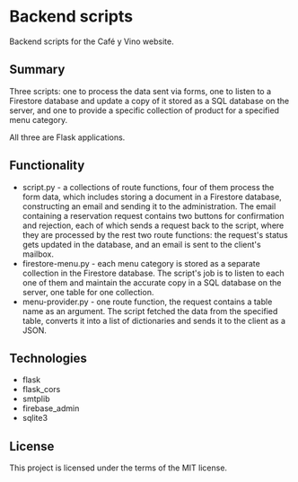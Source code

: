 # Backend scripts
Backend scripts for the Café y Vino website.

## Summary
Three scripts: one to process the data sent via forms, one to listen to a Firestore database
and update a copy of it stored as a SQL database on the server, and one to
provide a specific collection of product for a specified menu category.

All three are Flask applications.

## Functionality
- script.py - a collections of route functions, four of them process the form data, which includes storing a document in a Firestore database, constructing an email and sending it to the administration.
The email containing a reservation request contains two buttons for confirmation and rejection, each of which sends a request back to the script, where they are processed by the rest two route functions: the request's status gets updated in the database, and an email is sent to the client's mailbox.
- firestore-menu.py - each menu category is stored as a separate collection in the Firestore database. The script's job is to listen to each one of them and maintain the accurate copy in a SQL database on the server, one table for one collection.
- menu-provider.py - one route function, the request contains a table name as an argument. The script fetched the data from the specified table, converts it into a list of dictionaries and sends it to the client as a JSON.

## Technologies
- flask
- flask_cors
- smtplib
- firebase_admin
- sqlite3

## License

This project is licensed under the terms of the MIT license.